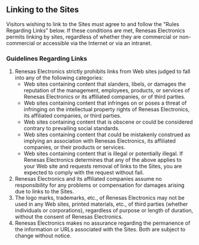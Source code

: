 ## Linking to the Sites

Visitors wishing to link to the Sites must agree to and follow the "Rules Regarding Links" below. If these conditions are met, Renesas Electronics permits linking by sites, regardless of whether they are commercial or non-commercial or accessible via the Internet or via an intranet.

### Guidelines Regarding Links

1. Renesas Electronics strictly prohibits links from Web sites judged to fall into any of the following categories:
    - Web sites containing content that slanders, libels, or damages the reputation of the management, employees, products, or services of Renesas Electronics or its affiliated companies, or of third parties.
    - Web sites containing content that infringes on or poses a threat of infringing on the intellectual property rights of Renesas Electronics, its affiliated companies, or third parties.
    - Web sites containing content that is obscene or could be considered contrary to prevailing social standards.
    - Web sites containing content that could be mistakenly construed as implying an association with Renesas Electronics, its affiliated companies, or their products or services.
    - Web sites containing content that is illegal or potentially illegal. If Renesas Electronics determines that any of the above applies to your Web site and requests removal of links to the Sites, you are expected to comply with the request without fail.
2. Renesas Electronics and its affiliated companies assume no responsibility for any problems or compensation for damages arising due to links to the Sites.
3. The logo marks, trademarks, etc., of Renesas Electronics may not be used in any Web sites, printed materials, etc., of third parties (whether individuals or corporations), regardless of purpose or length of duration, without the consent of Renesas Electronics.
4. Renesas Electronics makes no assurance regarding the permanence of the information or URLs associated with the Sites. Both are subject to change without notice.

